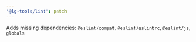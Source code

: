 ```yaml
---
'@lg-tools/lint': patch
---
```


Adds missing dependencies: `@eslint/compat`, `@eslint/eslintrc`, `@eslint/js`, `globals`
